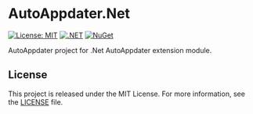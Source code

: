 # AutoAppdater.Net

[![License: MIT](https://img.shields.io/badge/License-MIT-yellow.svg)](https://opensource.org/licenses/MIT)
[![.NET](https://img.shields.io/badge/.NET-9.0-purple.svg)](https://dotnet.microsoft.com/)
[![NuGet](https://img.shields.io/badge/NuGet-v1.0.0--beta-blue.svg)](https://www.nuget.org/packages/AutoAppdater.Net/)

AutoAppdater project for .Net AutoAppdater extension module.

## License

This project is released under the MIT License. For more information, see the [LICENSE](LICENSE) file.